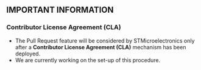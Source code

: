 ## IMPORTANT INFORMATION 

### Contributor License Agreement (CLA)
* The Pull Request feature will be considered by STMicroelectronics only after a **Contributor License Agreement (CLA)** mechanism has been deployed.
* We are currently working on the set-up of this procedure. 